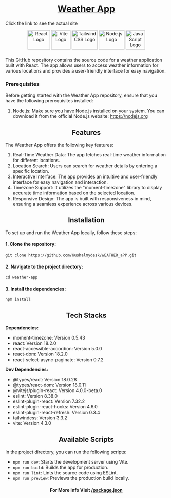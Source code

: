 <h1 align="center"><a href="https://km-weather.netlify.app/" target="_blank">Weather App</a></h1>
<p>Click the link to see the actual site</p>


<div align="center">
    <img src="https://upload.wikimedia.org/wikipedia/commons/thumb/a/a7/React-icon.svg/1280px-React-icon.svg.png" alt="React Logo" width="70" height="60">

<img src="https://upload.wikimedia.org/wikipedia/commons/thumb/f/f1/Vitejs-logo.svg/120px-Vitejs-logo.svg.png" alt="Vite Logo" width="60" height="60">

<img src="https://seeklogo.com/images/T/tailwind-css-logo-5AD4175897-seeklogo.com.png" alt="Tailwind CSS Logo" width="80" height="60">

<img src="https://upload.wikimedia.org/wikipedia/commons/thumb/d/d9/Node.js_logo.svg/1280px-Node.js_logo.svg.png" alt="Node.js Logo" width="80" height="60">

<img src="https://upload.wikimedia.org/wikipedia/commons/thumb/9/99/Unofficial_JavaScript_logo_2.svg/512px-Unofficial_JavaScript_logo_2.svg.png" alt="JavaScript Logo" width="60" height="60">


<p align="left" style="margin-top: 20px">This GitHub repository contains the source code for a weather application built with React. The app allows users to access weather information for various locations and provides a user-friendly interface for easy navigation.</p>
<div align="left">
<h3>Prerequisites</h3>

<p>Before getting started with the Weather App repository, ensure that you have the following prerequisites installed:</p>

<ol>
    <li>Node.js: Make sure you have Node.js installed on your system. You can download it from the official Node.js website: <a href="https://nodejs.org">https://nodejs.org</a></li>
</ol>

<h2 align="center">Features</h2>

<p>The Weather App offers the following key features:</p>

<ol>
    <li>Real-Time Weather Data: The app fetches real-time weather information for different locations.</li>
    <li>Location Search: Users can search for weather details by entering a specific location.</li>
    <li>Interactive Interface: The app provides an intuitive and user-friendly interface for easy navigation and interaction.</li>
    <li>Timezone Support: It utilizes the "moment-timezone" library to display accurate time information based on the selected location.</li>
    <li>Responsive Design: The app is built with responsiveness in mind, ensuring a seamless experience across various devices.</li>
</ol>

<h2 align="center">Installation</h2>

<p>To set up and run the Weather App locally, follow these steps:</p>

<h4>1. Clone the repository:</h4>
<pre><code>git clone https://github.com/Kushalmydesk/wEATHER_aPP.git</code></pre>

<h4>2. Navigate to the project directory:</h4>
<pre><code>cd weather-app</code></pre>

<h4>3. Install the dependencies:</h4>
<pre><code>npm install</code></pre>

<h2 align="center">Tech Stacks</h2>
<p><strong>Dependencies:</strong></p>
<ul>
    <li>moment-timezone: Version 0.5.43</li>
    <li>react: Version 18.2.0</li>
    <li>react-accessible-accordion: Version 5.0.0</li>
    <li>react-dom: Version 18.2.0</li>
    <li>react-select-async-paginate: Version 0.7.2</li>
</ul>

<p><strong>Dev Dependencies:</strong></p>
<ul>
    <li>@types/react: Version 18.0.28</li>
    <li>@types/react-dom: Version 18.0.11</li>
    <li>@vitejs/plugin-react: Version 4.0.0-beta.0</li>
    <li>eslint: Version 8.38.0</li>
    <li>eslint-plugin-react: Version 7.32.2</li>
    <li>eslint-plugin-react-hooks: Version 4.6.0</li>
    <li>eslint-plugin-react-refresh: Version 0.3.4</li>
    <li>tailwindcss: Version 3.3.2</li>
    <li>vite: Version 4.3.0</li>
</ul>

<h2 align="center">Available Scripts</h2>

<p>In the project directory, you can run the following scripts:</p>

<ul>
    <li><code>npm run dev</code>: Starts the development server using Vite.</li>
    <li><code>npm run build</code>: Builds the app for production.</li>
    <li><code>npm run lint</code>: Lints the source code using ESLint.</li>
    <li><code>npm run preview</code>: Previews the production build locally.</li>
</ul>
</div>
<h4>For More Info Visit <a href="/package.json">/package.json</a></h4>
